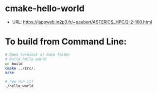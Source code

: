 # cmake-hello-world
* URL: https://lappweb.in2p3.fr/~paubert/ASTERICS_HPC/2-2-100.html

# To build from Command Line:
```bash
# Open terminal at base folder
# Build hello world
cd build
cmake ../src/.
make

# now run it!
./hello_world

```

